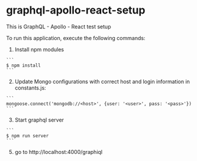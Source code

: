 # graphql-apollo-react-setup

This is GraphQL - Apollo - React test setup

To run this application, execute the following commands:

  1. Install npm modules

    ```
    $ npm install
    ```

  2. Update Mongo configurations with correct host and login information in constants.js:

    ```
    mongoose.connect('mongodb://<host>', {user: '<user>', pass: '<pass>'})
    ```

  3. Start graphql server

    ```
    $ npm run server
    ```

  5. go to http://localhost:4000/graphiql
